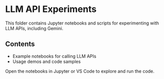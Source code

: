 # LLM API Experiments

This folder contains Jupyter notebooks and scripts for experimenting with LLM APIs, including Gemini.

## Contents
- Example notebooks for calling LLM APIs
- Usage demos and code samples

Open the notebooks in Jupyter or VS Code to explore and run the code.
